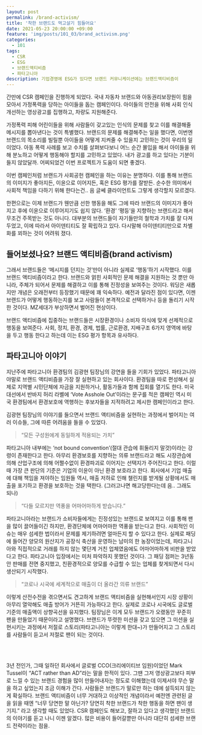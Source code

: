 ```yaml
---
layout: post
permalink: /brand-activism/
title: '착한 브랜드도 먹고살기 힘들어요'
date: 2021-05-23 20:00:00 +09:00
feature: 'img/posts/101_03/brand_activism.png'
categories:
  - 101
tags:
  - CSR
  - ESG
  - 브랜드액티비즘
  - 파타고니아
description: 기업경영에 ESG가 있다면 브랜드 커뮤니케이션에는 브랜드액티비즘이
---
```

간만에 CSR 캠페인을 진행하게 되었다. 국내 자동차 브랜드와 아동권리보장원이 힘을 모아서 가정폭력을 당하는 아이들을 돕는 캠페인이다. 아이들의 안전을 위해 사회 인식 개선하는 영상광고를 집행하고, 차량도 지원해준다.

가정폭력 피해 어린이들을 위해 사람들이 갖고있는 인식의 문제를 찾고 이를 해결해줄 메시지를 뽑아낸다는 것이 특별했다. 브랜드의 문제를 해결해주는 일을 했다면, 이번엔 브랜드의 목소리를 빌릴뿐 아이들을 어떻게 지켜줄 수 있을지 고민하는 것이 우리의 일이었다.
아동 폭력 사례를 보고 수치를 살펴보다보니 어느 순간 몰입을 해서 아이들을 위해 분노하고 어떻게 행동해야 할지를 고민하고 있었다. 내가 광고를 하고 있다는 기분이 들지 않았달까. 어찌되었건 이번 프로젝트가 도움이 되면 좋겠다.<br>

이번 캠페인처럼 브랜드가 사회공헌 캠페인을 하는 이유는 분명하다. 이를 통해 브랜드의 이미지가 좋아지든, 이윤으로 이어지든, 혹은 ESG 평가를 잘받든.
순수한 의미에서 사회적 책임을 다하기 위해 한다는건.. 음 글쎄 클라이언트도 그렇게 생각할지 모르겠다.

한편으로는 이제 브랜드가 웬만큼 선한 행동을 해도 그에 따라 브랜드의 이미지가 좋아지고 후에 이윤으로 이루어지기도 쉽지 않다.
‘환경’ ‘평등’을 지향하는 브랜드라고 해서 무조건 주목받는 것도 아니다. 대부분의 브랜드들이 자기들만의 철학과 가치를 잘 다져두었고, 이에 따라서 아이덴티티도 잘 확립하고 있다. 다시말해 아이덴티티만으로 차별화를 꾀하는 것이 어려워 졌다.
<br>

## 들어보셨나요? 브랜드 액티비즘(brand activism)

그래서 브랜드들은 ‘메시지를 던지는 것’만이 아니라 실제로 ‘행동’하기 시작했다. 이를 브랜드 액티비즘이라고 한다. 브랜드와 얽힌 사회적인 문제 해결을 지원하는 것 뿐만 아니라, 주체가 되어서 문제를 해결하고 이를 통해 진정성을 보여주는 것이다.
워딩은 새롭지만 개념은 오래전부터 등장했기 때문에 꽤 익숙하다. 예전과 달라진 점이 있다면, 이젠 브랜드가 어떻게 행동하는지를 보고 사람들이 본격적으로 선택하거나 등을 돌리기 시작한 것이다. MZ세대가 부상하면서 벌어진 현상이다.

브랜드 액티비즘에 집중하는 브랜드들은 시장환경이나 소비자 의식에 맞게 선제적으로 행동을 보여준다. 사회, 정치, 환경, 경제, 법률, 근로환경, 지배구조 6가지 영역에 바탕을 두고 행동 한다고 하는데 이는 ESG 평가 항목과 유사하다.


## 파타고니아 이야기

지난주에 파타고니아 환경팀의 김광현 팀장님의 강연을 들을 기회가 있었다. 파타고니아야말로 브랜드 액티비즘을 가장 잘 실현하고 있는 회사이다. 환경팀을 따로 편성해서 실제로 지역별 시민단체에 자금을 지원하거나, 활동가들과 함께 집회를 열기도 한다. 미국 대선에서 반바지 허리 라벨에 ‘Vote Asshole Out’이라는 문구를 적은 캠페인 역시 미국 환경팀에서 환경보호에 역행하는 후보자들을 지적하려고 제시한 캠페인이라고 한다.

김광현 팀장님의 이야기를 들으면서 브랜드 액티비즘을 실현하는 과정에서 벌어지는 여러 이슈들, 그에 따른 어려움을 들을 수 있었다.

>“모든 구성원에게 동일하게 적용되는 가치”

파타고니아 내부에는 ‘not bound convention’(절대 관습에 휘둘리지 말것)이라는 강령이 존재한다고 한다. 아무리 환경보호를 지향하는 의류 브랜드라고 해도 시장관습에 의해 산업구조에 의해 어쩔수없이 환경파괴로 이어지는 선택지가 주어진다고 한다. 이럴 때 가장 큰 판단의 기준은 기업의 이윤이 아닌 환경 보호라고 한다.
회사에서 기업 매출에 대해 책임을 져야하는 임원들 역시, 매출 저하로 인해 챌린지를 받게될 상황에서도 매출을 포기하고 환경을 보호하는 것을 택한다. (그러고나면 해고당한다는데 음.. 그래도 되나)

>“다들 모르지만 역풍을 어마어마하게 받습니다.”

파타고니아라는 브랜드가 소비자들에게는 진정성있는 브랜드로 보여지고 이를 통해 팬을 많이 끌어들이긴 하지만, 환경단체에 어마어마한 역풍을 받는다고 한다. 사회적인 이슈는 매우 섬세한 법이라서 문제를 제기하려면 얼마든지 할 수 있다고 한다.
실제로 패딩에 들어간 양모의 원산지가 공장식 축산을 운영하는 남미의 한 농장이었는데, 파타고니아와 직접적으로 거래를 하지 않는 몇단계 거친 업체였음에도 어마어마하게 비판을 받았다고 한다. 파타고니아 입장에서는 미처 파악하지 못했던 것이다. 그 패딩 점퍼는 3년동안 판매를 전면 중지했고, 친환경적으로 양모를 수급할 수 있는 업체를 찾게되면서 다시 생산되기 시작했다.

>“코로나 시국에 세계적으로 매출이 더 올라간 의류 브랜드”

이렇게 산전수전을 겪으면서도 견고하게 브랜드 액티비즘을 실현해서인지 시장 상황이 아무리 열악해도 매출 방어가 거뜬히 가능하다고 한다. 실제로 코로나 시국에도 글로벌 기준의 매출액이 상향곡선을 유지했다.
팀장님은 이게 모두 브랜드가 오랬동안 꾸준히 팬을 만들었기 때문이라고 설명했다. 브랜드가 뚜렷한 미션을 갖고 있으면 그 미션을 실현시키는 과정에서 저절로 스토리(파타고니아는 이렇게 한대~)가 만들어지고 그 스토리를 사람들이 듣고서 저절로 팬이 되는 것이다.

<br><br>

3년 전인가, 그때 일하던 회사에서 글로벌 CCO(크리에이티브 임원)이었던 Mark Tussel이 “ACT rather than AD”라는 말을 한적이 있다. 그땐 그저 영상광고보다 피부로 느낄 수 있는 브랜드 경험을 많이 만들어내자는 정도로 이해했는데 이제서야 무슨 말을 하고 싶었는지 조금 이해가 간다. 사람들은 브랜드가 말로만 하는 데에 설득되지 않는게 확실하다.
브랜드 액티비즘이 너무 거대하고 이상적인 개념이라서 예전엔 관련된 글을 읽을 때엔 “너무 당연한 말 아닌가? 당연히 착한 브랜드가 착한 행동을 하면 팬이 생기지.” 라고 생각할 때도 있었다. CSR 캠페인도 해보고, 잘하고 있다고 생각했던 브랜드의 이야기를 듣고 나니 이젠 알겠다. 많은 비용이 들어갈뿐만 아니라 대단히 섬세한 브랜드 전략이라는 점을.
